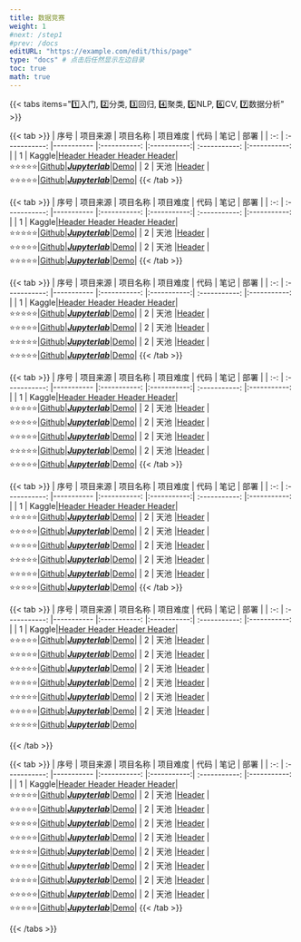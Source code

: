 ```yaml
---
title: 数据竞赛
weight: 1
#next: /step1
#prev: /docs
editURL: "https://example.com/edit/this/page"
type: "docs" # 点击后任然显示左边目录
toc: true
math: true
---
```


{{< tabs items="1️⃣入门, 2️⃣分类, 3️⃣回归, 4️⃣聚类, 5️⃣NLP, 6️⃣CV, 7️⃣数据分析" >}}

  {{< tab >}}
| 序号    | 项目来源 | 项目名称  | 项目难度 | 代码 | 笔记 | 部署 |
| :-: | :-----------: |----------- |:-----------: |:-----------:| :-----------: |:-----------: |
| 1 | Kaggle|[Header Header Header Header](/project/page_001_test/)|⭐⭐⭐⭐⭐|[Github]()|[***Jupyterlab***]()|[Demo]()|
| 2 | 天池   |[Header](/project/page_001_test/) |⭐⭐⭐⭐⭐|[Github]()|[***Jupyterlab***]()|[Demo]()|
  {{< /tab >}}



  {{< tab >}}
| 序号    | 项目来源 | 项目名称  | 项目难度 | 代码 | 笔记 | 部署 |
| :-: | :-----------: |----------- |:-----------: |:-----------:| :-----------: |:-----------: |
| 1 | Kaggle|[Header Header Header Header](/project/page_001_test/)|⭐⭐⭐⭐⭐|[Github]()|[***Jupyterlab***]()|[Demo]()|
| 2 | 天池   |[Header](/project/page_001_test/) |⭐⭐⭐⭐⭐|[Github]()|[***Jupyterlab***]()|[Demo]()|
| 2 | 天池   |[Header](/project/page_001_test/) |⭐⭐⭐⭐⭐|[Github]()|[***Jupyterlab***]()|[Demo]()|
  {{< /tab >}}



  {{< tab >}}
| 序号    | 项目来源 | 项目名称  | 项目难度 | 代码 | 笔记 | 部署 |
| :-: | :-----------: |----------- |:-----------: |:-----------:| :-----------: |:-----------: |
| 1 | Kaggle|[Header Header Header Header](/project/page_001_test/)|⭐⭐⭐⭐⭐|[Github]()|[***Jupyterlab***]()|[Demo]()|
| 2 | 天池   |[Header](/project/page_001_test/) |⭐⭐⭐⭐⭐|[Github]()|[***Jupyterlab***]()|[Demo]()|
| 2 | 天池   |[Header](/project/page_001_test/) |⭐⭐⭐⭐⭐|[Github]()|[***Jupyterlab***]()|[Demo]()|
| 2 | 天池   |[Header](/project/page_001_test/) |⭐⭐⭐⭐⭐|[Github]()|[***Jupyterlab***]()|[Demo]()|
  {{< /tab >}}


  {{< tab >}}
| 序号    | 项目来源 | 项目名称  | 项目难度 | 代码 | 笔记 | 部署 |
| :-: | :-----------: |----------- |:-----------: |:-----------:| :-----------: |:-----------: |
| 1 | Kaggle|[Header Header Header Header](/project/page_001_test/)|⭐⭐⭐⭐⭐|[Github]()|[***Jupyterlab***]()|[Demo]()|
| 2 | 天池   |[Header](/project/page_001_test/) |⭐⭐⭐⭐⭐|[Github]()|[***Jupyterlab***]()|[Demo]()|
| 2 | 天池   |[Header](/project/page_001_test/) |⭐⭐⭐⭐⭐|[Github]()|[***Jupyterlab***]()|[Demo]()|
| 2 | 天池   |[Header](/project/page_001_test/) |⭐⭐⭐⭐⭐|[Github]()|[***Jupyterlab***]()|[Demo]()|
| 2 | 天池   |[Header](/project/page_001_test/) |⭐⭐⭐⭐⭐|[Github]()|[***Jupyterlab***]()|[Demo]()|
  {{< /tab >}}


  {{< tab >}}
| 序号    | 项目来源 | 项目名称  | 项目难度 | 代码 | 笔记 | 部署 |
| :-: | :-----------: |----------- |:-----------: |:-----------:| :-----------: |:-----------: |
| 1 | Kaggle|[Header Header Header Header](/project/page_001_test/)|⭐⭐⭐⭐⭐|[Github]()|[***Jupyterlab***]()|[Demo]()|
| 2 | 天池   |[Header](/project/page_001_test/) |⭐⭐⭐⭐⭐|[Github]()|[***Jupyterlab***]()|[Demo]()|
| 2 | 天池   |[Header](/project/page_001_test/) |⭐⭐⭐⭐⭐|[Github]()|[***Jupyterlab***]()|[Demo]()|
| 2 | 天池   |[Header](/project/page_001_test/) |⭐⭐⭐⭐⭐|[Github]()|[***Jupyterlab***]()|[Demo]()|
| 2 | 天池   |[Header](/project/page_001_test/) |⭐⭐⭐⭐⭐|[Github]()|[***Jupyterlab***]()|[Demo]()|
| 2 | 天池   |[Header](/project/page_001_test/) |⭐⭐⭐⭐⭐|[Github]()|[***Jupyterlab***]()|[Demo]()|
  {{< /tab >}}


  {{< tab >}}
| 序号    | 项目来源 | 项目名称  | 项目难度 | 代码 | 笔记 | 部署 |
| :-: | :-----------: |----------- |:-----------: |:-----------:| :-----------: |:-----------: |
| 1 | Kaggle|[Header Header Header Header](/project/page_001_test/)|⭐⭐⭐⭐⭐|[Github]()|[***Jupyterlab***]()|[Demo]()|
| 2 | 天池   |[Header](/project/page_001_test/) |⭐⭐⭐⭐⭐|[Github]()|[***Jupyterlab***]()|[Demo]()|
| 2 | 天池   |[Header](/project/page_001_test/) |⭐⭐⭐⭐⭐|[Github]()|[***Jupyterlab***]()|[Demo]()|
| 2 | 天池   |[Header](/project/page_001_test/) |⭐⭐⭐⭐⭐|[Github]()|[***Jupyterlab***]()|[Demo]()|
| 2 | 天池   |[Header](/project/page_001_test/) |⭐⭐⭐⭐⭐|[Github]()|[***Jupyterlab***]()|[Demo]()|
| 2 | 天池   |[Header](/project/page_001_test/) |⭐⭐⭐⭐⭐|[Github]()|[***Jupyterlab***]()|[Demo]()|
| 2 | 天池   |[Header](/project/page_001_test/) |⭐⭐⭐⭐⭐|[Github]()|[***Jupyterlab***]()|[Demo]()|

  {{< /tab >}}


  {{< tab >}}
| 序号    | 项目来源 | 项目名称  | 项目难度 | 代码 | 笔记 | 部署 |
| :-: | :-----------: |----------- |:-----------: |:-----------:| :-----------: |:-----------: |
| 1 | Kaggle|[Header Header Header Header](/project/page_001_test/)|⭐⭐⭐⭐⭐|[Github]()|[***Jupyterlab***]()|[Demo]()|
| 2 | 天池   |[Header](/project/page_001_test/) |⭐⭐⭐⭐⭐|[Github]()|[***Jupyterlab***]()|[Demo]()|
| 2 | 天池   |[Header](/project/page_001_test/) |⭐⭐⭐⭐⭐|[Github]()|[***Jupyterlab***]()|[Demo]()|
| 2 | 天池   |[Header](/project/page_001_test/) |⭐⭐⭐⭐⭐|[Github]()|[***Jupyterlab***]()|[Demo]()|
| 2 | 天池   |[Header](/project/page_001_test/) |⭐⭐⭐⭐⭐|[Github]()|[***Jupyterlab***]()|[Demo]()|
| 2 | 天池   |[Header](/project/page_001_test/) |⭐⭐⭐⭐⭐|[Github]()|[***Jupyterlab***]()|[Demo]()|
| 2 | 天池   |[Header](/project/page_001_test/) |⭐⭐⭐⭐⭐|[Github]()|[***Jupyterlab***]()|[Demo]()|
| 2 | 天池   |[Header](/project/page_001_test/) |⭐⭐⭐⭐⭐|[Github]()|[***Jupyterlab***]()|[Demo]()|
| 2 | 天池   |[Header](/project/page_001_test/) |⭐⭐⭐⭐⭐|[Github]()|[***Jupyterlab***]()|[Demo]()|
  {{< /tab >}}

{{< /tabs >}}




<br><br>


